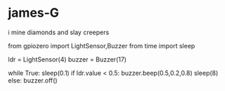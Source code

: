 # james-G
i mine diamonds and slay creepers

from gpiozero import LightSensor,Buzzer
from time import sleep

ldr = LightSensor(4)
buzzer = Buzzer(17)

while True:
    sleep(0.1)
    if ldr.value < 0.5:
        buzzer.beep(0.5,0.2,0.8)
        sleep(8)
    else:
        buzzer.off()
